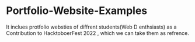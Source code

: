 # Portfolio-Website-Examples
It inclues protfolio websties of diffrent students(Web D enthsiasts) as a Contribution to HacktoboerFest 2022 , which we can take them as refrence.
